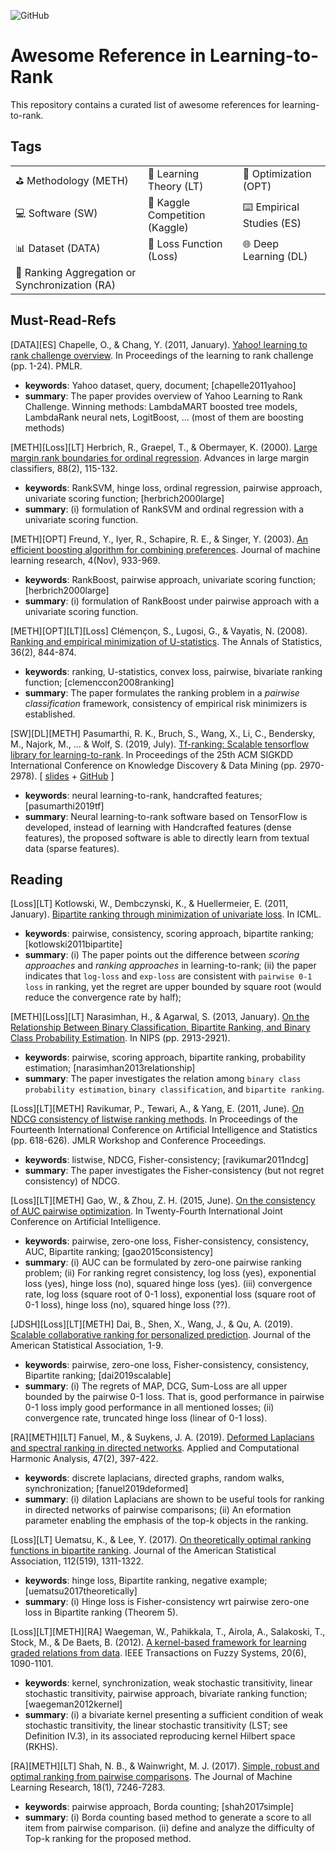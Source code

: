 ![GitHub](https://img.shields.io/badge/License-MIT-lightgrey.svg)

# Awesome Reference in Learning-to-Rank

This repository contains a curated list of awesome references for learning-to-rank.

## Tags

| | | |
|-|-|-|
| :golf: Methodology (METH) | :blue_book: Learning Theory (LT) | :dart: Optimization (OPT) | 
| :computer: Software (SW) | :duck: Kaggle Competition (Kaggle) | :keyboard: Empirical Studies (ES) |
| :bar_chart: Dataset (DATA) | :goal_net: Loss Function (Loss) | :globe_with_meridians: Deep Learning (DL) | 
| :arrows_counterclockwise: Ranking Aggregation or Synchronization (RA) |


## Must-Read-Refs

[DATA][ES] Chapelle, O., & Chang, Y. (2011, January). [Yahoo! learning to rank challenge overview](http://proceedings.mlr.press/v14/chapelle11a). In Proceedings of the learning to rank challenge (pp. 1-24). PMLR. 

- **keywords**: Yahoo dataset, query, document; [chapelle2011yahoo]
- **summary**: The paper provides overview of Yahoo Learning to Rank Challenge. Winning methods: LambdaMART boosted tree models, LambdaRank neural nets, LogitBoost, ... (most of them are boosting methods)

[METH][Loss][LT] Herbrich, R., Graepel, T., & Obermayer, K. (2000). [Large margin rank boundaries for ordinal regression](https://scholar.google.com/scholar?hl=en&as_sdt=0%2C5&q=Large+margin+rank+boundaries+for+ordinal+regression&btnG=). Advances in large margin classifiers, 88(2), 115-132.

- **keywords**: RankSVM, hinge loss, ordinal regression, pairwise approach, univariate scoring function; [herbrich2000large]
- **summary**: (i) formulation of RankSVM and ordinal regression with a univariate scoring function.

[METH][OPT] Freund, Y., Iyer, R., Schapire, R. E., & Singer, Y. (2003). [An efficient boosting algorithm for combining preferences](https://www.jmlr.org/papers/volume4/freund03a/freund03a.pdf). Journal of machine learning research, 4(Nov), 933-969.

- **keywords**: RankBoost, pairwise approach, univariate scoring function; [herbrich2000large]
- **summary**: (i) formulation of RankBoost under pairwise approach with a univariate scoring function. 


[METH][OPT][LT][Loss] Clémençon, S., Lugosi, G., & Vayatis, N. (2008). [Ranking and empirical minimization of U-statistics](https://projecteuclid.org/journals/annals-of-statistics/volume-36/issue-2/Ranking-and-Empirical-Minimization-of-U-statistics/10.1214/009052607000000910.full). The Annals of Statistics, 36(2), 844-874. 

- **keywords**: ranking, U-statistics, convex loss, pairwise, bivariate ranking function; [clemenccon2008ranking]
- **summary**: The paper formulates the ranking problem in a *pairwise classification* framework, consistency of empirical risk minimizers is established.

[SW][DL][METH] Pasumarthi, R. K., Bruch, S., Wang, X., Li, C., Bendersky, M., Najork, M., ... & Wolf, S. (2019, July). [Tf-ranking: Scalable tensorflow library for learning-to-rank](https://dl.acm.org/doi/abs/10.1145/3292500.3330677). In Proceedings of the 25th ACM SIGKDD International Conference on Knowledge Discovery & Data Mining (pp. 2970-2978). [ [slides](https://github.com/tensorflow/ranking) + [GitHub](https://github.com/tensorflow/ranking) ] 

- **keywords**: neural learning-to-rank, handcrafted features; [pasumarthi2019tf]
- **summary**: Neural learning-to-rank software based on TensorFlow is developed, instead of learning with Handcrafted features (dense features), the proposed software is able to directly learn from textual data (sparse features).

## Reading

[Loss][LT] Kotlowski, W., Dembczynski, K., & Huellermeier, E. (2011, January). [Bipartite ranking through minimization of univariate loss](https://icml.cc/2011/papers/567_icmlpaper.pdf). In ICML. 

- **keywords**: pairwise, consistency, scoring approach, bipartite ranking; [kotlowski2011bipartite]
- **summary**: (i) The paper points out the difference between *scoring approaches* and *ranking approaches* in learning-to-rank; (ii) the paper indicates that `log-loss` and `exp-loss` are consistent with `pairwise 0-1 loss` in ranking, yet the regret are upper bounded by square root (would reduce the convergence rate by half); 

[METH][Loss][LT] Narasimhan, H., & Agarwal, S. (2013, January). [On the Relationship Between Binary Classification, Bipartite Ranking, and Binary Class Probability Estimation](http://clweb.csa.iisc.ac.in/harikrishna/Papers/Classification-ranking-cpe/nips-13-relationship-classification-ranking-cpe.pdf). In NIPS (pp. 2913-2921). 

- **keywords**: pairwise, scoring approach, bipartite ranking, probability estimation; [narasimhan2013relationship]
- **summary**: The paper investigates the relation among `binary class probability estimation`, `binary classification`, and `bipartite ranking`. 


[Loss][LT][METH] Ravikumar, P., Tewari, A., & Yang, E. (2011, June). [On NDCG consistency of listwise ranking methods](http://proceedings.mlr.press/v15/ravikumar11a.html). In Proceedings of the Fourteenth International Conference on Artificial Intelligence and Statistics (pp. 618-626). JMLR Workshop and Conference Proceedings. 

- **keywords**: listwise, NDCG, Fisher-consistency; [ravikumar2011ndcg]
- **summary**: The paper investigates the Fisher-consistency (but not regret consistency) of NDCG. 

[Loss][LT][METH] Gao, W., & Zhou, Z. H. (2015, June). [On the consistency of AUC pairwise optimization](https://www.aaai.org/ocs/index.php/IJCAI/IJCAI15/paper/viewPDFInterstitial/11320/10793). In Twenty-Fourth International Joint Conference on Artificial Intelligence. 

- **keywords**: pairwise, zero-one loss, Fisher-consistency, consistency, AUC, Bipartite ranking; [gao2015consistency]
- **summary**: (i) AUC can be formulated by zero-one pairwise ranking problem; (ii) For ranking regret consistency, log loss (yes), exponential loss (yes), hinge loss (no), squared hinge loss (yes). (iii) convergence rate, log loss (square root of 0-1 loss), exponential loss (square root of 0-1 loss), hinge loss (no), squared hinge loss (??).

[JDSH][Loss][LT][METH] Dai, B., Shen, X., Wang, J., & Qu, A. (2019). [Scalable collaborative ranking for personalized prediction](https://doi.org/10.1080/01621459.2019.1691562). Journal of the American Statistical Association, 1-9. 

- **keywords**: pairwise, zero-one loss, Fisher-consistency, consistency, Bipartite ranking; [dai2019scalable]
- **summary**: (i) The regrets of MAP, DCG, Sum-Loss are all upper bounded by the pairwise 0-1 loss. That is, good performance in pairwise 0-1 loss imply good performance in all mentioned losses; (ii) convergence rate, truncated hinge loss (linear of 0-1 loss).

[RA][METH][LT] Fanuel, M., & Suykens, J. A. (2019). [Deformed Laplacians and spectral ranking in directed networks](https://arxiv.org/pdf/1511.00492.pdf). Applied and Computational Harmonic Analysis, 47(2), 397-422. 

- **keywords**: discrete laplacians, directed graphs, random walks, synchronization; [fanuel2019deformed]
- **summary**: (i) dilation Laplacians are shown to be useful tools for ranking in directed networks of pairwise comparisons; (ii) An eformation parameter enabling the emphasis of the top-k objects in the ranking.

[Loss][LT] Uematsu, K., & Lee, Y. (2017). [On theoretically optimal ranking functions in bipartite ranking](http://citeseerx.ist.psu.edu/viewdoc/download?doi=10.1.1.452.2387&rep=rep1&type=pdf). Journal of the American Statistical Association, 112(519), 1311-1322. 

- **keywords**: hinge loss, Bipartite ranking, negative example; [uematsu2017theoretically]
- **summary**: (i) Hinge loss is Fisher-consistency wrt pairwise zero-one loss in Bipartite ranking (Theorem 5).

[Loss][LT][METH][RA] Waegeman, W., Pahikkala, T., Airola, A., Salakoski, T., Stock, M., & De Baets, B. (2012). [A kernel-based framework for learning graded relations from data](https://ieeexplore.ieee.org/stamp/stamp.jsp?tp=&arnumber=6179986). IEEE Transactions on Fuzzy Systems, 20(6), 1090-1101.

- **keywords**: kernel, synchronization, weak stochastic transitivity, linear stochastic transitivity, pairwise approach, bivariate ranking function; [waegeman2012kernel]
- **summary**: (i) a bivariate kernel presenting a sufficient condition of weak stochastic transitivity, the linear stochastic transitivity (LST; see Definition IV.3), in its associated reproducing kernel Hilbert space (RKHS).

[RA][METH][LT] Shah, N. B., & Wainwright, M. J. (2017). [Simple, robust and optimal ranking from pairwise comparisons](https://www.jmlr.org/papers/volume18/16-206/16-206.pdf). The Journal of Machine Learning Research, 18(1), 7246-7283.

- **keywords**: pairwise approach, Borda counting; [shah2017simple]
- **summary**: (i) Borda counting based method to generate a score to all item from pairwise comparison. (ii) define and analyze the difficulty of Top-k ranking for the proposed method.